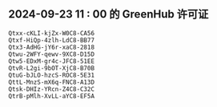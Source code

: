 ## 2024-09-23 11 : 00 的 GreenHub 许可证
```
Qtxx-cKLI-kjZx-W0C8-CA56
Qtxf-HiQp-4zlh-LdC8-BB77
Qtx3-AdHG-jY6r-xaC8-2818
Qtwu-2WFY-qewv-9XC8-D15D
Qtw5-EDxM-gr4c-JFC8-51EE
QtvR-L2gi-9bOT-XjC8-B70B
QtuG-bJLO-hzcS-ROC8-5E31
QttL-MnzS-mX6q-FNC8-A13D
Qtsk-DHIz-YRcn-Z4C8-C32C
QtrB-pMlh-XvLL-aYC8-EF5A
```
